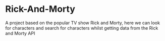 # Rick-And-Morty
A project based on the popular TV show Rick and Morty, here we can look for characters and search for characters whilst getting data from the Rick and Morty API
